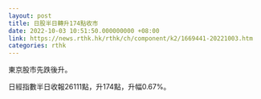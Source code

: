 ```yaml
---
layout: post
title: 日股半日轉升174點收市
date: 2022-10-03 10:51:50.000000000 +08:00
link: https://news.rthk.hk/rthk/ch/component/k2/1669441-20221003.htm
categories: rthk
---
```


東京股市先跌後升。

日經指數半日收報26111點，升174點，升幅0.67%。

